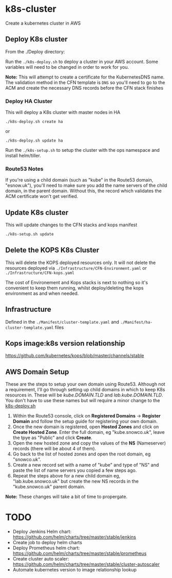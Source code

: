 # k8s-cluster

Create a kubernetes cluster in AWS

## Deploy K8s cluster

From the ./Deploy directory:

Run the `./k8s-deploy.sh` to deploy a cluster in your AWS account. Some variables will need to be changed in order to work for you.

**Note:** This will attempt to create a certificate for the KubernetesDNS name. The validation method in the CFN template is `DNS` so you'll need to go to the ACM and create the necessary DNS records before the CFN stack finishes

### Deploy HA Cluster

This will deploy a K8s cluster with master nodes in HA

`./k8s-deploy.sh create ha`

or 

`./k8s-deploy.sh update ha`

Run the `./k8s-setup.sh` to setup the cluster with the ops namespace and install helm/tiller. 

### Route53 Notes

If you're using a child domain (such as "kube" in the Route53 domain, "esnow.uk"), you'll need to make sure you add the name servers of the child domain, in the parent domain. Without this, the record which validates the ACM certificate won't get verified.

## Update K8s cluster

This will update changes to the CFN stacks and kops manifest

```bash
./k8s-setup.sh update
```

## Delete the KOPS K8s Cluster

This will delete the KOPS deployed resources only. It will not delete the resources deployed via `./Infrastructure/CFN-Environment.yaml` or `./Infrastructure/CFN-kops.yaml`

The cost of Environement and Kops stacks is next to nothing so it's convenient to keep them running, whilst deploy/deleting the kops environment as and when needed.

## Infrastructure

Defined in the `./Manifest/cluster-template.yaml` and `./Manifest/ha-cluster-template.yaml` files

## Kops image:k8s version relationship

https://github.com/kubernetes/kops/blob/master/channels/stable

## AWS Domain Setup

These are the steps to setup your own domain using Route53. Although not a requirement, I'll go through setting up child domains in which to keep K8s resources in. These will be _kube.DOMAIN.TLD_ and _lab.kube.DOMAIN.TLD_. You don't have to use these names but will require a minor change to the [k8s-deploy.sh](./k8s-deploy.sh)

1. Within the Route53 console, click on **Registered Domains** -> **Register Domain** and follow the setup guide for registering your own domain.
1. Once the new domain is registered, open **Hosted Zones** and click on **Create Hosted Zone**. Enter the full domain, eg "kube.snowco.uk", leave the tpye as "Public" and click **Create**.
1. Open the new hosted zone and copy the values of the **NS** (Nameserver) records (there will be about 4 of them).
1. Go back to the list of hosted zones and open the root domain, eg "snowco.uk".
1. Create a new record set with a name of "kube" and type of "NS" and paste the list of name servers you copied a few steps ago.
1. Repeat the steps above for a new child domain eg, "lab.kube.snowco.uk" but create the new NS records in the "kube.snowco.uk" parent domain.

**Note:** These changes will take a bit of time to propergate. 





# TODO
- Deploy Jenkins Helm chart: https://github.com/helm/charts/tree/master/stable/jenkins
- Create job to deploy helm charts
- Deploy Prometheus helm chart: https://github.com/helm/charts/tree/master/stable/prometheus
- Create cluster auto scaler: https://github.com/helm/charts/tree/master/stable/cluster-autoscaler
- Automate kubernetes version to image relationship lookup
